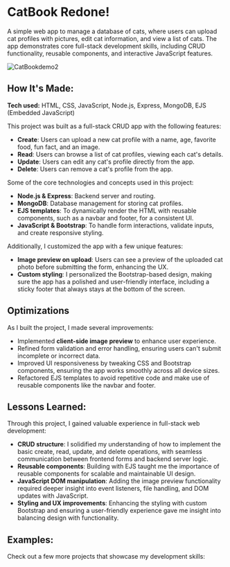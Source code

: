 # CatBook Redone! 
A simple web app to manage a database of cats, where users can upload cat profiles with pictures, edit cat information, and view a list of cats. The app demonstrates core full-stack development skills, including CRUD functionality, reusable components, and interactive JavaScript features.

![CatBookdemo2](https://github.com/user-attachments/assets/ff05cc1a-b52d-462f-a09c-97859a55f6f6)


## How It's Made:

**Tech used:** HTML, CSS, JavaScript, Node.js, Express, MongoDB, EJS (Embedded JavaScript)

This project was built as a full-stack CRUD app with the following features:

- **Create**: Users can upload a new cat profile with a name, age, favorite food, fun fact, and an image.
- **Read**: Users can browse a list of cat profiles, viewing each cat's details.
- **Update**: Users can edit any cat's profile directly from the app.
- **Delete**: Users can remove a cat's profile from the app.

Some of the core technologies and concepts used in this project:

- **Node.js & Express**: Backend server and routing.
- **MongoDB**: Database management for storing cat profiles.
- **EJS templates**: To dynamically render the HTML with reusable components, such as a navbar and footer, for a consistent UI.
- **JavaScript & Bootstrap**: To handle form interactions, validate inputs, and create responsive styling.
  
Additionally, I customized the app with a few unique features:

- **Image preview on upload**: Users can see a preview of the uploaded cat photo before submitting the form, enhancing the UX.
- **Custom styling**: I personalized the Bootstrap-based design, making sure the app has a polished and user-friendly interface, including a sticky footer that always stays at the bottom of the screen.

## Optimizations

As I built the project, I made several improvements:

- Implemented **client-side image preview** to enhance user experience.
- Refined form validation and error handling, ensuring users can't submit incomplete or incorrect data.
- Improved UI responsiveness by tweaking CSS and Bootstrap components, ensuring the app works smoothly across all device sizes.
- Refactored EJS templates to avoid repetitive code and make use of reusable components like the navbar and footer.

## Lessons Learned:

Through this project, I gained valuable experience in full-stack web development:

- **CRUD structure**: I solidified my understanding of how to implement the basic create, read, update, and delete operations, with seamless communication between frontend forms and backend server logic.
- **Reusable components**: Building with EJS taught me the importance of reusable components for scalable and maintainable UI design.
- **JavaScript DOM manipulation**: Adding the image preview functionality required deeper insight into event listeners, file handling, and DOM updates with JavaScript.
- **Styling and UX improvements**: Enhancing the styling with custom Bootstrap and ensuring a user-friendly experience gave me insight into balancing design with functionality.

## Examples:
Check out a few more projects that showcase my development skills:

